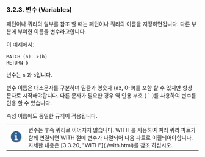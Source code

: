 ### 3.2.3. 변수 (Variables)

패턴이나 쿼리의 일부를 참조 할 때는 패턴이나 쿼리의 이름을 지정하면됩니다. 다른 부분에 부여한 이름을 변수라고합니다.

이 예제에서:

```
MATCH (n)-->(b)
RETURN b
```

변수는 `n` 과 `b`입니다.

변수 이름은 대소문자를 구분하며 밑줄과 영숫자 (az, 0-9)를 포함 할 수 있지만 항상 문자로 시작해야합니다. 다른 문자가 필요한 경우 역 인용 부호 ( <code>\`</code> )를 사용하여 변수를 인용 할 수 있습니다.

속성 이름에도 동일한 규칙이 적용됩니다.

<table width=1200><tr><td><i class="fa icon-alert-circle" title="important"></i><img src="./img/note.gif" width="70"></td><td width=90%>변수는 후속 쿼리로 이어지지 않습니다. WITH 를 사용하여 여러 쿼리 파트가 함께 연결되면 WITH 절에 변수가 나열되어 다음 파트로 이월되어야합니다. 자세한 내용은 [3.3.20, "WITH"](./with.html)를 참조 하십시오.</td></tr><table>
